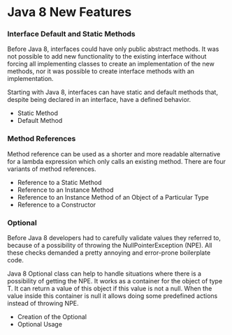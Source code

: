 # Java 8 New Features

### Interface Default and Static Methods
Before Java 8, interfaces could have only public abstract methods. 
It was not possible to add new functionality to the existing interface without forcing all implementing classes to create an implementation of the new methods, 
nor it was possible to create interface methods with an implementation.

Starting with Java 8, interfaces can have static and default methods that, 
despite being declared in an interface, have a defined behavior.

- Static Method
- Default Method

### Method References
Method reference can be used as a shorter and more readable alternative for a lambda expression which only calls an existing method. 
There are four variants of method references.

- Reference to a Static Method
- Reference to an Instance Method
- Reference to an Instance Method of an Object of a Particular Type
- Reference to a Constructor

### Optional<T>
Before Java 8 developers had to carefully validate values they referred to, because of a possibility of throwing the NullPointerException (NPE). 
All these checks demanded a pretty annoying and error-prone boilerplate code.

Java 8 Optional<T> class can help to handle situations where there is a possibility of getting the NPE. It works as a container for the object of type T. 
It can return a value of this object if this value is not a null. 
When the value inside this container is null it allows doing some predefined actions instead of throwing NPE.

- Creation of the Optional<T>
- Optional<T> Usage
